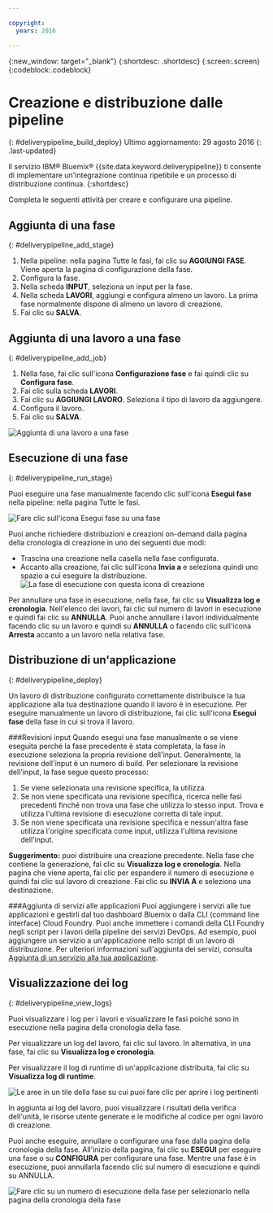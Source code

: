 ```yaml
---

copyright:
  years: 2016

---
```

<!-- Copyright info at top of file: REQUIRED
    The copyright info is YAML content that must occur at the top of the MD file, before attributes are listed.
    It must be --- surrounded by 3 dashes ---
    The value "years" can contain just one year or a two years separated by a comma. (years: 2014, 2016)
    Indentation as per the previous template must be preserved.
-->

{:new_window: target="_blank"}
{:shortdesc: .shortdesc}
{:screen:.screen}
{:codeblock:.codeblock}

# Creazione e distribuzione dalle pipeline
{: #deliverypipeline_build_deploy}
Ultimo aggiornamento: 29 agosto 2016
{: .last-updated}

Il servizio IBM&reg; Bluemix&reg; {{site.data.keyword.deliverypipeline}} ti consente di implementare un'integrazione continua ripetibile e un processo di distribuzione continua.
{:shortdesc}

Completa le seguenti attività per creare e configurare una pipeline.

## Aggiunta di una fase
{: #deliverypipeline_add_stage}

1. Nella pipeline: nella pagina Tutte le fasi, fai clic su **AGGIUNGI FASE**. Viene aperta la pagina di configurazione della fase.
2. Configura la fase.
  1. Nella scheda **INPUT**, seleziona un input per la fase.
  2. Nella scheda **LAVORI**, aggiungi e configura almeno un lavoro. La prima fase normalmente dispone di almeno un lavoro di creazione.
3. Fai clic su **SALVA**.

## Aggiunta di una lavoro a una fase
{: #deliverypipeline_add_job}

1. Nella fase, fai clic sull'icona **Configurazione fase** e fai quindi clic su **Configura fase**.
2. Fai clic sulla scheda **LAVORI**.
3. Fai clic su **AGGIUNGI LAVORO**. Seleziona il tipo di lavoro da aggiungere.
4. Configura il lavoro.
5. Fai clic su **SALVA**.

![Aggiunta di una lavoro a una fase](./images/AddJob.png)

## Esecuzione di una fase
{: #deliverypipeline_run_stage}

Puoi eseguire una fase manualmente facendo clic sull'icona **Esegui fase** nella pipeline: nella pagina Tutte le fasi.

![Fare clic sull'icona Esegui fase su una fase](./images/RunStage.png)

Puoi anche richiedere distribuzioni e creazioni on-demand dalla pagina della cronologia di creazione in uno dei seguenti due modi:
* Trascina una creazione nella casella nella fase configurata.
* Accanto alla creazione, fai clic sull'icona **Invia a** e seleziona quindi uno spazio a cui eseguire la distribuzione.
  ![La fase di esecuzione con questa icona di creazione](./images/deploy_to.png)

Per annullare una fase in esecuzione, nella fase, fai clic su **Visualizza log e cronologia**. Nell'elenco dei lavori, fai clic sul numero di lavori in esecuzione e quindi fai clic su **ANNULLA**. Puoi anche annullare i lavori individualmente facendo clic su un lavoro e quindi su **ANNULLA** o facendo clic sull'icona **Arresta** accanto a un lavoro nella relativa fase.

## Distribuzione di un'applicazione 
{: #deliverypipeline_deploy}

Un lavoro di distribuzione configurato correttamente distribuisce la tua applicazione alla tua destinazione quando il lavoro è in esecuzione. Per eseguire manualmente un lavoro di distribuzione, fai clic sull'icona **Esegui fase** della fase in cui si trova il lavoro.

###Revisioni input
Quando esegui una fase manualmente o se viene eseguita perché la fase precedente è stata completata, la fase in esecuzione seleziona la propria revisione dell'input. Generalmente, la revisione dell'input è un numero di build. Per selezionare la revisione dell'input, la fase segue questo processo:

1. Se viene selezionata una revisione specifica, la utilizza.
2. Se non viene specificata una revisione specifica, ricerca nelle fasi precedenti finché non trova una fase che utilizza lo stesso input. Trova e utilizza l'ultima revisione di esecuzione corretta di tale input.
3. Se non viene specificata una revisione specifica e nessun'altra fase utilizza l'origine specificata come input, utilizza l'ultima revisione dell'input.

**Suggerimento:** puoi distribuire una creazione precedente. Nella fase che contiene la generazione, fai clic su **Visualizza log e cronologia**. Nella pagina che viene aperta, fai clic per espandere il numero di esecuzione e quindi fai clic sul lavoro di creazione. Fai clic su **INVIA A** e seleziona una destinazione.

###Aggiunta di servizi alle applicazioni
Puoi aggiungere i servizi alle tue applicazioni e gestirli dal tuo dashboard Bluemix o dalla CLI (command line interface) Cloud Foundry. Puoi anche immettere i comandi della CLI Foundry negli script per i lavori della pipeline dei servizi DevOps. Ad esempio, puoi aggiungere un servizio a un'applicazione nello script di un lavoro di distribuzione. Per ulteriori informazioni sull'aggiunta dei servizi, consulta [Aggiunta di un servizio alla tua applicazione](https://www.ng.bluemix.net/docs/services/reqnsi.html#add_service).

## Visualizzazione dei log
{: #deliverypipeline_view_logs}

Puoi visualizzare i log per i lavori e visualizzare le fasi poiché sono in esecuzione nella pagina della cronologia della fase.

Per visualizzare un log del lavoro, fai clic sul lavoro. In alternativa, in una fase, fai clic su **Visualizza log e cronologia**.

Per visualizzare il log di runtime di un'applicazione distribuita, fai clic su **Visualizza log di runtime**.

![Le aree in un tile della fase su cui puoi fare clic per aprire i log pertinenti](./images/view_logs_and_history.png)

In aggiunta ai log del lavoro, puoi visualizzare i risultati della verifica dell'unità, le risorse utente generate e le modifiche al codice per ogni lavoro di creazione.

Puoi anche eseguire, annullare o configurare una fase dalla pagina della cronologia della fase. All'inizio della pagina, fai clic su **ESEGUI** per eseguire una fase o su **CONFIGURA** per configurare una fase. Mentre una fase è in esecuzione, puoi annullarla facendo clic sul numero di esecuzione e quindi su ANNULLA.

![Fare clic su un numero di esecuzione della fase per selezionarlo nella pagina della cronologia della fase](./images/click_stage_run_number.png)

<!--
[1]: https://www.ng.bluemix.net/docs/manageapps/deployingapps.html#appmanifest
[2]: https://www.ng.bluemix.net/docs/#services/DeliveryPipeline/index.html#getstartwithCD
[3]: http://docs.cloudfoundry.org/devguide/installcf/whats-new-v6.html#push
[4]: https://console.ng.bluemix.net/?ace_base=true/#/pricing/cloudOEPaneId=pricing
[5]: ./images/open_logs.png
[6]: #manifests
[7]: ./images/runbar-annotated-dark.png
[8]: ./images/input_tab_only_execute.png
[9]: ./images/deploy_to.png
[10]: ./images/view_logs_and_history.png
[11]: ./images/play_button.png
[12]: ./images/basicAnimate.gif
[13]: ./images/AddStage.png
[14]: ./images/AddJob.png
[15]: ./images/jobs.png
[16]: ./images/RunStage.png
[17]: https://www.ng.bluemix.net/docs/starters/container_pipeline.html#container_pipeline
[18]: ../../../tutorials/basicbuild
[19]: #add_stage
[20]: #add_job
[21]: ../deploy_ext
[22]: ./images/pipeline_settings_icon.png
[23]: https://www.ng.bluemix.net/docs/services/reqnsi.html#add_service
[24]: ../deploy_var
[25]: ./images/click_stage_run_number.png
[26]: ./images/diagram.jpg

-->
